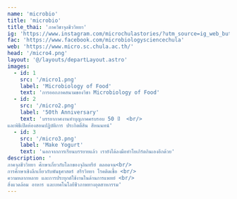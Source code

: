 ```yaml
---
name: 'microbio'
title: 'microbio'
title_thai: 'ภาควิชาจุลชีววิทยา'
ig: 'https://www.instagram.com/microchulastories/?utm_source=ig_web_button_share_sheet'
fac: 'https://www.facebook.com/microbiologysciencechula'
web: 'https://www.micro.sc.chula.ac.th/'
head: '/micro4.png'
layout: '@/layouts/departLayout.astro'
images:
  - id: 1
    src: '/micro1.png'
    label: 'Microbiology of Food'
    text: 'การออกภาคสนามของวิชา Microbiology of Food'
  - id: 2
    src: '/micro2.png'
    label: '50th Anniversary'
    text: 'บรรยากาศงานทำบุญภาคครบรอบ 50 ปี  <br/>
และพิธีเปิดห้องสอนปฏิบัติการ ประกิตติ์สิน สีหนนทน์'
  - id: 3
    src: '/micro3.png'
    label: 'Make Yogurt'
    text: 'นอกจากการเรียนบรรยายแล้ว เรายังได้ลงมือทำโยเกิร์ตกินเองอีกด้วย'
description: '
ภาคจุลชีววิทยา ศึกษาเกี่ยวกับโลกของจุลินทรีย์ ตลอดจน<br/>
การศึกษาเชิงลึกเกี่ยวกับพันธุศาสตร์ สรีรวิทยา โรคติดเชื้อ <br/>
ความหลากหลาย และการประยุกต์ใช้งานในด้านการแพทย์ <br/>
สิ่งแวดล้อม อาหาร และเทคโนโลยีชีวภาพทางอุตสาหกรรม'
---
```

